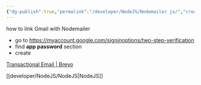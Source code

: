 ```yaml
---
{"dg-publish":true,"permalink":"/developer/NodeJS/Nodemailer js/","created":"2024-02-29T22:19:56.140-06:00","updated":"2024-06-04T15:46:18.000-05:00"}
---
```


how to link Gmail with Nodemailer

- go to https://myaccount.google.com/signinoptions/two-step-verification
- find **app password** section
- create 

[Transactional Email | Brevo](https://www.brevo.com/products/transactional-email/)

[[developer/NodeJS/NodeJS\|NodeJS]]